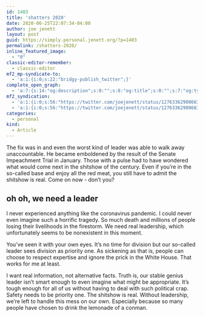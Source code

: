 ```yaml
---
id: 1403
title: 'shatters 2020'
date: 2020-06-25T22:07:34-04:00
author: joe jenett
layout: post
guid: https://simply.personal.jenett.org/?p=1403
permalink: /shatters-2020/
inline_featured_image:
  - "0"
classic-editor-remember:
  - classic-editor
mf2_mp-syndicate-to:
  - 'a:1:{i:0;s:22:"bridgy-publish_twitter";}'
complete_open_graph:
  - 'a:7:{s:14:"og:description";s:0:"";s:8:"og:title";s:0:"";s:7:"og:type";s:0:"";s:12:"twitter:card";s:7:"summary";s:15:"twitter:creator";s:0:"";s:19:"twitter:description";s:0:"";s:8:"og:image";s:0:"";}'
mf2_syndication:
  - 'a:1:{i:0;s:56:"https://twitter.com/joejenett/status/1276336290066313217";}'
  - 'a:1:{i:0;s:56:"https://twitter.com/joejenett/status/1276336290066313217";}'
categories:
  - personal
kind:
  - Article
---
```

The fix was in and even the worst kind of leader was able to walk away unaccountable. He became emboldened by the result of the Senate Impeachment Trial in January. Those with a pulse had to have wondered what would come next in the shitshow of the century. Even if you’re in the so-called base and enjoy all the red meat, you still have to admit the shitshow is real. Come on now - don’t you?

## oh oh, we need a leader

I never experienced anything like the coronavirus pandemic. I could never even imagine such a horrific tragedy. So much death and millions of people losing their livelihoods in the firestorm. We need real leadership, which unfortunately seems to be nonexistent in this moment.

You’ve seen it with your own eyes. It’s no time for division but our so-called leader sees division as priority one. As sickening as that is, people can choose to respect expertise and ignore the prick in the White House. That works for me at least.

I want real information, not alternative facts. Truth is, our stable genius leader isn’t smart enough to even imagine what might be appropriate. It’s tough enough for all of us without having to deal with such political crap. Safety needs to be priority one. The shitshow is real. Without leadership, we’re left to handle this mess on our own. Especially because so many people have chosen to drink the lemonade of a conman.